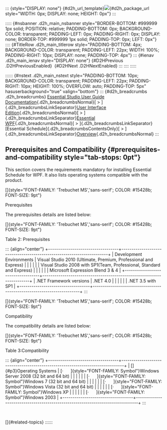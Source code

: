 ::: {style="DISPLAY: none"}
[](ms-xhelp:///?Id=d2h_url_template){#d2h_url_template}![](!package_url!){#d2h_package_url style="WIDTH: 0px; DISPLAY: none; HEIGHT: 0px"}
:::

::::: {#nsbanner .d2h_main_nsbanner style="BORDER-BOTTOM: #999999 1px solid; POSITION: relative; PADDING-BOTTOM: 0px; BACKGROUND-COLOR: transparent; PADDING-LEFT: 0px; PADDING-RIGHT: 0px; DISPLAY: none; BORDER-TOP: #999999 1px solid; PADDING-TOP: 0px; LEFT: 0px"}
:::: {#TitleRow .d2h_main_titlerow style="PADDING-BOTTOM: 4px; BACKGROUND-COLOR: transparent; PADDING-LEFT: 22px; WIDTH: 100%; PADDING-RIGHT: 10px; DISPLAY: none; PADDING-TOP: 4px"}
::: {#ienav .d2h_main_ienav style="DISPLAY: none"}
[](ms-xhelp:///?Id=90cba6cb-643c-4f37-b14a-0a4b78528bfd){#D2HPrevious .D2HPreviousEnabled}  [](ms-xhelp:///?Id=370db299-c443-4a5b-8453-f79e3df2c995){#D2HNext .D2HNextEnabled}
:::
::::
:::::

:::::: {#nstext .d2h_main_nstext style="PADDING-BOTTOM: 10px; BACKGROUND-COLOR: transparent; PADDING-LEFT: 22px; PADDING-RIGHT: 10px; HEIGHT: 100%; OVERFLOW: auto; PADDING-TOP: 5px" hasuserbackground="true" valign="bottom"}
::: {#d2h_breadcrumbs .d2h_breadcrumbs}
[Essential Studio User Guide Documentation](ms-xhelp:///?Id=12457748-09e3-4d74-a240-8e049cedf030){.d2h_breadcrumbsNormal}[ \> ]{.d2h_breadcrumbsLinkSeparator}[User Interface Edition](ms-xhelp:///?Id=c29296b7-531c-413b-a0ec-488ca1f7f669){.d2h_breadcrumbsNormal}[ \> ]{.d2h_breadcrumbsLinkSeparator}[Essential WPF](ms-xhelp:///?Id=7f4f82c5-151c-4262-94d0-75c4626c77bc){.d2h_breadcrumbsNormal}[ \> ]{.d2h_breadcrumbsLinkSeparator}[Essential Schedule]{.d2h_breadcrumbsContentsOnly}[ \> ]{.d2h_breadcrumbsLinkSeparator}[Overview](ms-xhelp:///?Id=3afb05a5-fb1f-4e91-8bec-bd287ecbb02e){.d2h_breadcrumbsNormal}
:::

## Prerequisites and Compatibility {#prerequisites-and-compatibility style="tab-stops: 0pt"}

This section covers the requirements mandatory for installing Essential Schedule for WPF. It also lists operating systems compatible with the product.

[]{style="FONT-FAMILY: 'Trebuchet MS','sans-serif'; COLOR: #15428b; FONT-SIZE: 9pt"} 

Prerequisites

The prerequisites details are listed below:

[]{style="FONT-FAMILY: 'Trebuchet MS','sans-serif'; COLOR: #15428b; FONT-SIZE: 9pt"} 

Table 2: Prerequisites

::: {align="center"}
+-----------------------------------+-----------------------------------------------------------------------+
| Development Environments          | Visual Studio 2010 (Ultimate, Premium, Professional and Express)      |
|                                   |                                                                       |
|                                   | Visual Studio 2008 with SP1(Team, Professional, Standard and Express) |
|                                   |                                                                       |
|                                   | Microsoft Expression Blend 3 & 4                                      |
+-----------------------------------+-----------------------------------------------------------------------+
| .NET Framework versions           | .NET 4.0                                                              |
|                                   |                                                                       |
|                                   | .NET 3.5 with SP1                                                     |
+-----------------------------------+-----------------------------------------------------------------------+
:::

[]{style="FONT-FAMILY: 'Trebuchet MS','sans-serif'; COLOR: #15428b; FONT-SIZE: 9pt"} 

Compatibility

The compatibility details are listed below:

[]{style="FONT-FAMILY: 'Trebuchet MS','sans-serif'; COLOR: #15428b; FONT-SIZE: 9pt"} 

Table 3:Compatibility

::: {align="center"}
+-----------------------------------+-------------------------------------------------------------------------------+
| []{#p3}Operating Systems          | [·      ]{style="FONT-FAMILY: Symbol"}Windows Server 2008 (32 bit and 64 bit) |
|                                   |                                                                               |
|                                   | [·      ]{style="FONT-FAMILY: Symbol"}Windows 7 (32 bit and 64 bit)           |
|                                   |                                                                               |
|                                   | [·      ]{style="FONT-FAMILY: Symbol"}Windows Vista (32 bit and 64 bit)       |
|                                   |                                                                               |
|                                   | [·      ]{style="FONT-FAMILY: Symbol"}Windows XP                              |
|                                   |                                                                               |
|                                   | [·      ]{style="FONT-FAMILY: Symbol"}Windows 2003                            |
+-----------------------------------+-------------------------------------------------------------------------------+
:::

 

[]{#related-topics}
::::::
